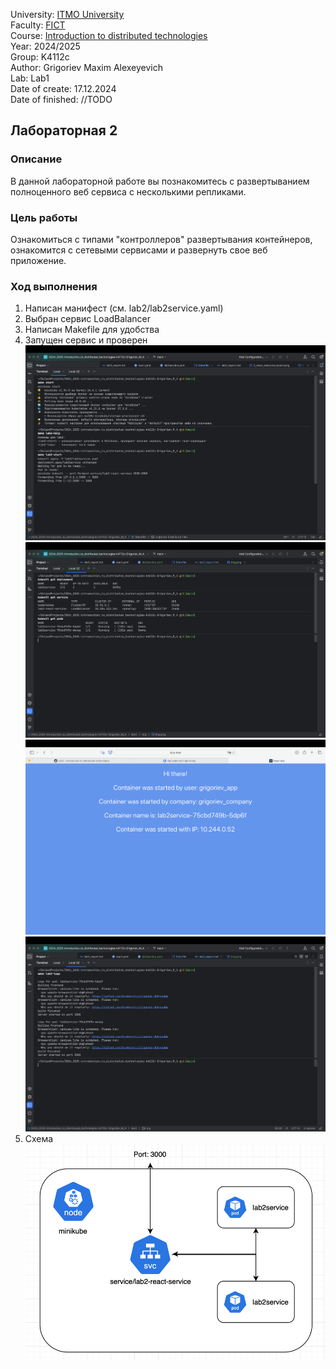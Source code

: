University: [ITMO University](https://itmo.ru/ru/) \
Faculty: [FICT](https://fict.itmo.ru) \
Course: [Introduction to distributed technologies](https://github.com/itmo-ict-faculty/introduction-to-distributed-technologies) \
Year: 2024/2025 \
Group: K4112c \
Author: Grigoriev Maxim Alexeyevich \
Lab: Lab1 \
Date of create: 17.12.2024 \
Date of finished: //TODO

## Лабораторная 2

### Описание

В данной лабораторной работе вы познакомитесь с развертыванием полноценного веб сервиса с несколькими репликами.

### Цель работы

Ознакомиться с типами "контроллеров" развертывания контейнеров, ознакомится с сетевыми сервисами и развернуть свое веб приложение.

### Ход выполнения

1. Написан манифест (см. lab2/lab2service.yaml)
2. Выбран сервис LoadBalancer
3. Написан Makefile для удобства 
4. Запущен сервис и проверен
![Иллюстрация к проекту](img/1_start.png)
![Иллюстрация к проекту](img/2_get_info.png)
![Иллюстрация к проекту](img/3_react_welcome_board.png)
![Иллюстрация к проекту](img/4_pods_logs.png)
5. Схема
![Иллюстрация к проекту](img/5_diagram.png)